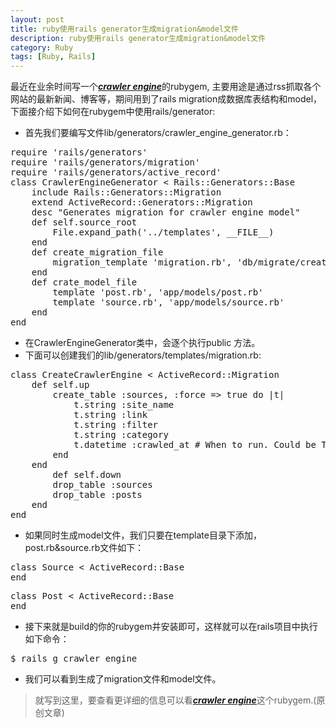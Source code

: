 ```yaml
---
layout: post
title: ruby使用rails generator生成migration&model文件
description: ruby使用rails generator生成migration&model文件
category: Ruby
tags: [Ruby, Rails]
---
```

最近在业余时间写一个[***crawler engine***][1]的rubygem, 主要用途是通过rss抓取各个网站的最新新闻、博客等，期间用到了rails migration成数据库表结构和model，下面接介绍下如何在rubygem中使用rails/generator:

 - 首先我们要编写文件lib/generators/crawler_engine_generator.rb：
<pre>
require 'rails/generators'
require 'rails/generators/migration'
require 'rails/generators/active_record'
class CrawlerEngineGenerator < Rails::Generators::Base
	include Rails::Generators::Migration
	extend ActiveRecord::Generators::Migration
	desc "Generates migration for crawler engine model"
	def self.source_root
		File.expand_path('../templates', __FILE__)
	end
	def create_migration_file
		migration_template 'migration.rb', 'db/migrate/create_crawler_engine'
	end
	def crate_model_file
		template 'post.rb', 'app/models/post.rb'
		template 'source.rb', 'app/models/source.rb'
	end
end
</pre>
 - 在CrawlerEngineGenerator类中，会逐个执行public 方法。
 - 下面可以创建我们的lib/generators/templates/migration.rb:
<pre>
class CreateCrawlerEngine < ActiveRecord::Migration
	def self.up
		create_table :sources, :force => true do |t|
			t.string :site_name
			t.string :link
			t.string :filter
			t.string :category
			t.datetime :crawled_at # When to run. Could be Time.now for immediately, or sometime in the future.
		end
    end
    	def self.down
		drop_table :sources
		drop_table :posts
	end
end
</pre>
 - 如果同时生成model文件，我们只要在template目录下添加，post.rb&source.rb文件如下：
<pre>
class Source < ActiveRecord::Base
end
</pre>
<pre>
class Post < ActiveRecord::Base
end
</pre>
 - 接下来就是build的你的rubygem并安装即可，这样就可以在rails项目中执行如下命令：
<pre>
$ rails g crawler_engine
</pre>
 - 我们可以看到生成了migration文件和model文件。

> 就写到这里，要查看更详细的信息可以看[***crawler engine***][1]这个rubygem.(原创文章)

  [1]: https://github.com/tim-tang/crawler_engine "crawler-engine"
